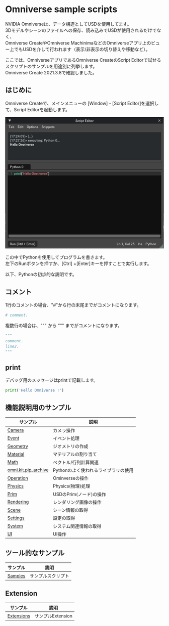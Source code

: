 # Omniverse sample scripts

NVIDIA Omniverseは、データ構造としてUSDを使用してます。     
3Dモデルやシーンのファイルへの保存、読み込みでUSDが使用されるだけでなく、    
Omniverse CreateやOmniverse MachinimaなどのOmniverseアプリ上のビュー上でもUSDを介して行われます（表示/非表示の切り替えや移動など）。      

ここでは、OmniverseアプリであるOmniverse CreateのScript Editorで試せるスクリプトのサンプルを用途別に列挙します。     
Omniverse Create 2021.3.8で確認しました。     

## はじめに

Omniverse Createで、メインメニューの [Window] - [Script Editor]を選択して、Script Editorを起動します。     

![omniverse_script_editor_01.png](./images/omniverse_script_editor_01.png)    

この中でPythonを使用してプログラムを書きます。    
左下のRunボタンを押すか、[Ctrl] +[Enter]キーを押すことで実行します。      

以下、Pythonの初歩的な説明です。     

## コメント

1行のコメントの場合、"#"から行の末尾までがコメントになります。     
```python
# comment.
```

複数行の場合は、""" から """ までがコメントになります。     
```python
"""
comment.
line2.
"""
```

## print

デバッグ用のメッセージはprintで記載します。     
```python
print('Hello Omniverse !')
```

## 機能説明用のサンプル

|サンプル|説明|     
|---|---|     
|[Camera](./Camera/readme.md)|カメラ操作|    
|[Event](./Event/readme.md)|イベント処理|    
|[Geometry](./Geometry/readme.md)|ジオメトリの作成|    
|[Material](./Material/readme.md)|マテリアルの割り当て|    
|[Math](./Math/readme.md)|ベクトル/行列計算関連|    
|[omni.kit.pip_archive](./omni.kit.pip_archive/readme.md)|Pythonのよく使われるライブラリの使用|    
|[Operation](./Rendering/readme.md)|Ominverseの操作|    
|[Physics](./Physics/readme.md)|Physics(物理)処理|    
|[Prim](./Prim/readme.md)|USDのPrim(ノード)の操作|    
|[Rendering](./Prim/readme.md)|レンダリング画像の操作|    
|[Scene](./Scene/readme.md)|シーン情報の取得|    
|[Settings](./Settings/readme.md)|設定の取得|    
|[System](./System/readme.md)|システム関連情報の取得|    
|[UI](./UI/readme.md)|UI操作|    

## ツール的なサンプル

|サンプル|説明|     
|---|---|     
|[Samples](./Samples/readme.md)|サンプルスクリプト|    

## Extension

|サンプル|説明|     
|---|---|     
|[Extensions](./Extensions/readme.md)|サンプルExtension|    
